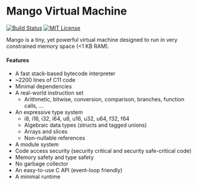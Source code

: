 # Mango Virtual Machine

[![Build Status](https://travis-ci.org/ektrah/mango.svg?branch=master)](https://travis-ci.org/ektrah/mango)
[![MIT License](https://img.shields.io/github/license/ektrah/mango.svg?maxAge=2592000)](LICENSE)

Mango is a tiny, yet powerful virtual machine designed to run in very constrained memory space (<1 KB RAM).

#### Features

* A fast stack-based bytecode interpreter
* ~2200 lines of C11 code
* Minimal dependencies
* A real-world instruction set
  * Arithmetic, bitwise, conversion, comparison, branches, function calls, ...
* An expressive type system
  * i8, i16, i32, i64, u8, u16, u32, u64, f32, f64
  * Algebraic data types (structs and tagged unions)
  * Arrays and slices
  * Non-nullable references
* A module system
* Code access security (security critical and security safe-critical code)
* Memory safety and type safety
* No garbage collector
* An easy-to-use C API (event-loop friendly)
* A minimal runtime

